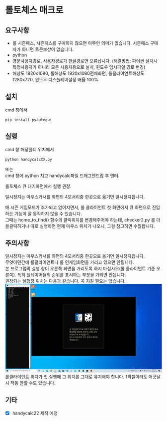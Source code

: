 # 롤토체스 매크로
## 요구사항
- 롤 시즌패스, 시즌패스를 구매하지 않으면 아무런 의미가 없습니다. 시즌패스 구매자가 아니면 토큰보상이 없습니다.
- python
- 영문사용자경로, 사용자경로가 한글경로면 오류납니다. (해결방법: 파이썬 설치시 특정사용자가 아니라 모든 사용자용으로 설치, 윈도우 임시파일 경로 변경)
- 해상도 1920x1080, 롤해상도 1920x1080전체화면, 롤클라이언트해상도 1280x720, 윈도우 디스플레이설정 배율 100%

## 설치
cmd 창에서
```shell
pip install pyautogui
```

## 실행
cmd 창 해당폴더 위치에서
```shell
python handycalcXX.py
```
또는 <br> cmd 창에 python 치고 handycalc파일 드래그앤드랍 후 엔터.

롤토체스 큐 대기화면에서 실행 권장.

일시정지는 마우스커서를 화면의 4모서리중 한곳으로 옮기면 일시정지됩니다.

매 시즌 게임모드가 추가되고 없어지면서, 롤 클라이언트 첫 화면에서 큐 화면으로 진입 하는 기능이 잘 동작하지 않을 수 있습니다. <br>
그때는 home_to_find() 함수의 클릭위치를 변경해주어야 하는데, checker2.py 를 더블클릭하거나 따로 실행하면 현재 마우스 위치가 나오니,
그걸 참고하면 수월합니다.

## 주의사항 
일시정지는 마우스커서를 화면의 4모서리중 한곳으로 옮기면 일시정지됩니다. <br>
무엇이던간에 롤클라이언트나 롤 인게임화면을 가리고 있으면 안됩니다. <br>
본 프로그램의 실행 창이 오른쪽 화면을 가리도록 하지 마십시오(롤 클라이언트 기준 오른쪽).
특히 플레이어들의 순위를 표시하는 부분을 가리면 안됩니다. <br>
권장되는 실행창 위치는 다음과 같습니다. 꼭 지킬 필요는 없습니다. <br>
![](help/help0.png)
롤클라이언트 위치가 첫 실행때 그 위치를 그대로 유지해야 합니다. 1픽셀이라도 어긋날 시 작동 안할 수도 있습니다. 


## 기타
- [x] handycalc22 제작 예정
